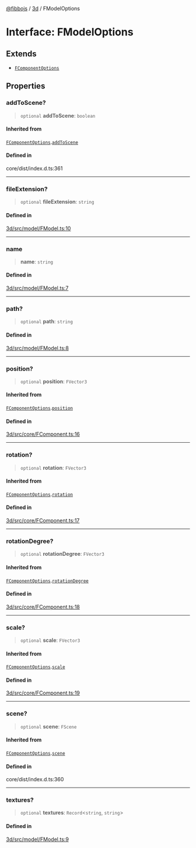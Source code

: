 [@fibbojs](/api/index) / [3d](/api/3d) / FModelOptions

# Interface: FModelOptions

## Extends

- [`FComponentOptions`](FComponentOptions.md)

## Properties

### addToScene?

> `optional` **addToScene**: `boolean`

#### Inherited from

[`FComponentOptions`](FComponentOptions.md).[`addToScene`](FComponentOptions.md#addtoscene)

#### Defined in

core/dist/index.d.ts:361

***

### fileExtension?

> `optional` **fileExtension**: `string`

#### Defined in

[3d/src/model/FModel.ts:10](https://github.com/fibbojs/fibbo/blob/75419f67767d6eabd45ee5e8c5b1df60af1ac8f3/packages/3d/src/model/FModel.ts#L10)

***

### name

> **name**: `string`

#### Defined in

[3d/src/model/FModel.ts:7](https://github.com/fibbojs/fibbo/blob/75419f67767d6eabd45ee5e8c5b1df60af1ac8f3/packages/3d/src/model/FModel.ts#L7)

***

### path?

> `optional` **path**: `string`

#### Defined in

[3d/src/model/FModel.ts:8](https://github.com/fibbojs/fibbo/blob/75419f67767d6eabd45ee5e8c5b1df60af1ac8f3/packages/3d/src/model/FModel.ts#L8)

***

### position?

> `optional` **position**: `FVector3`

#### Inherited from

[`FComponentOptions`](FComponentOptions.md).[`position`](FComponentOptions.md#position)

#### Defined in

[3d/src/core/FComponent.ts:16](https://github.com/fibbojs/fibbo/blob/75419f67767d6eabd45ee5e8c5b1df60af1ac8f3/packages/3d/src/core/FComponent.ts#L16)

***

### rotation?

> `optional` **rotation**: `FVector3`

#### Inherited from

[`FComponentOptions`](FComponentOptions.md).[`rotation`](FComponentOptions.md#rotation)

#### Defined in

[3d/src/core/FComponent.ts:17](https://github.com/fibbojs/fibbo/blob/75419f67767d6eabd45ee5e8c5b1df60af1ac8f3/packages/3d/src/core/FComponent.ts#L17)

***

### rotationDegree?

> `optional` **rotationDegree**: `FVector3`

#### Inherited from

[`FComponentOptions`](FComponentOptions.md).[`rotationDegree`](FComponentOptions.md#rotationdegree)

#### Defined in

[3d/src/core/FComponent.ts:18](https://github.com/fibbojs/fibbo/blob/75419f67767d6eabd45ee5e8c5b1df60af1ac8f3/packages/3d/src/core/FComponent.ts#L18)

***

### scale?

> `optional` **scale**: `FVector3`

#### Inherited from

[`FComponentOptions`](FComponentOptions.md).[`scale`](FComponentOptions.md#scale)

#### Defined in

[3d/src/core/FComponent.ts:19](https://github.com/fibbojs/fibbo/blob/75419f67767d6eabd45ee5e8c5b1df60af1ac8f3/packages/3d/src/core/FComponent.ts#L19)

***

### scene?

> `optional` **scene**: `FScene`

#### Inherited from

[`FComponentOptions`](FComponentOptions.md).[`scene`](FComponentOptions.md#scene)

#### Defined in

core/dist/index.d.ts:360

***

### textures?

> `optional` **textures**: `Record`\<`string`, `string`\>

#### Defined in

[3d/src/model/FModel.ts:9](https://github.com/fibbojs/fibbo/blob/75419f67767d6eabd45ee5e8c5b1df60af1ac8f3/packages/3d/src/model/FModel.ts#L9)
